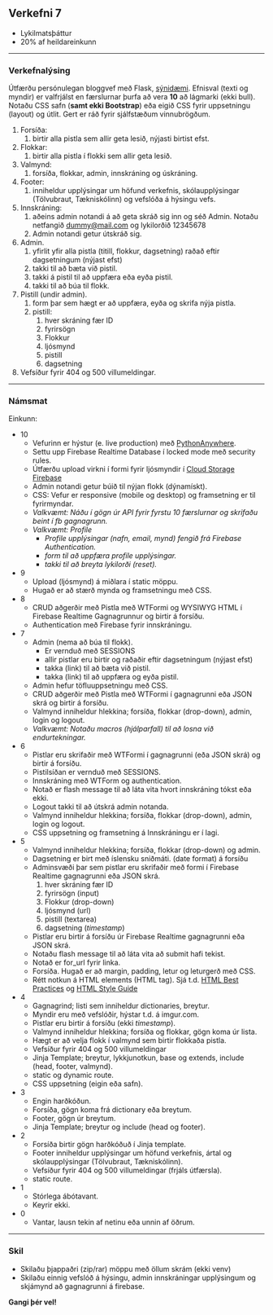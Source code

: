 ## Verkefni 7 

- Lykilmatsþáttur
- 20% af heildareinkunn 

---

### Verkefnalýsing

Útfærðu persónulegan bloggvef með Flask, [sýnidæmi](https://blog-admin-ui.netlify.app/). Efnisval (texti og myndir) er valfrjálst en færslurnar þurfa að vera **10** að lágmarki (ekki bull). Notaðu CSS safn (**samt ekki Bootstrap**) eða eigið CSS fyrir uppsetningu (layout) og útlit. Gert er ráð fyrir sjálfstæðum vinnubrögðum.

1. Forsíða: 
    1. birtir alla pistla sem allir geta lesið, nýjasti birtist efst. 
1. Flokkar:
    1. birtir alla pistla í flokki sem allir geta lesið. 
1. Valmynd: 
    1. forsíða, flokkar, admin, innskráning og úskráning.
1. Footer:
    1. inniheldur upplýsingar um höfund verkefnis, skólaupplýsingar (Tölvubraut, Tækniskólinn) og vefslóða á hýsingu vefs.
1. Innskráning:
    1. aðeins admin notandi á að geta skráð sig inn og séð Admin. Notaðu netfangið dummy@mail.com og lykilorðið 12345678
    1. Admin notandi getur útskráð sig.
1. Admin. 
    1. yfirlit yfir alla pistla (titill, flokkur, dagsetning) raðað eftir dagsetningum (nýjast efst)
    1. takki til að bæta við pistil.
    1. takki á pistil til að uppfæra eða eyða pistil.
    1. takki til að búa til flokk.
1. Pistill (undir admin).
    1. form þar sem hægt er að uppfæra, eyða og skrifa nýja pistla. 
    1. pistill: 
        1. hver skráning fær ID 
        1. fyrirsögn 
        1. Flokkur 
        1. ljósmynd 
        1. pistill 
        1. dagsetning 
1. Vefsíður fyrir 404 og 500 villumeldingar.

---

### Námsmat 

Einkunn:

- 10 
   - Vefurinn er hýstur (e. live production) með [PythonAnywhere](https://www.pythonanywhere.com/).
   - Settu upp Firebase Realtime Database í locked mode með security rules.    
   - Útfærðu upload virkni í formi fyrir ljósmyndir í [Cloud Storage Firebase](https://firebase.google.com/docs/storage?authuser=0)
   - Admin notandi getur búið til nýjan flokk (dýnamískt).
   - CSS: Vefur er responsive (mobile og desktop) og framsetning er til fyrirmyndar.
   - _Valkvæmt: Náðu í gögn úr API fyrir fyrstu 10 færslurnar og skrifaðu beint í fb gagnagrunn._
   - _Valkvæmt: Profile_ 
        - _Profile upplýsingar (nafn, email, mynd) fengið frá Firebase Authentication._
        - _form til að uppfæra profile upplýsingar._
        - _takki til að breyta lykilorði (reset)._
- 9 
   - Upload (ljósmynd) á miðlara í static möppu.
   - Hugað er að stærð mynda og framsetningu með CSS.
- 8  
   - CRUD aðgerðir með Pistla með WTFormi og WYSIWYG HTML í Firebase Realtime Gagnagrunnur og birtir á forsíðu.
   <!-- Pistill: Hægt er að velja úr nokkrum tilbúnum myndum, mynd með pistil sem er hýst á miðlara (static mappa). -->
   - Authentication með Firebase fyrir innskráningu.
   <!-- - hak til að birta ekki pistil_  -->
- 7 
    - Admin (nema að búa til flokk). 
        - Er vernduð með SESSIONS
        - allir pistlar eru birtir og raðaðir eftir dagsetningum (nýjast efst)
        - takka (link) til að bæta við pistil.
        - takka (link) til að uppfæra og eyða pistil.
   - Admin hefur töfluuppsetningu með CSS.
   - CRUD aðgerðir með Pistla með WTFormi í gagnagrunni eða JSON skrá og birtir á forsíðu. 
   - Valmynd inniheldur hlekkina; forsíða, flokkar (drop-down), admin, login og logout.
   - _Valkvæmt: Notaðu macros (hjálparfall) til að losna við endurtekningar._
- 6
   - Pistlar eru skrifaðir með WTFormi í gagnagrunni (eða JSON skrá) og birtir á forsíðu. 
   - Pistilsíðan er vernduð með SESSIONS.
   - Innskráning með WTForm og authentication.
   - Notað er flash message til að láta vita hvort innskráning tókst eða ekki.
   - Logout takki til að útskrá admin notanda. 
   - Valmynd inniheldur hlekkina; forsíða, flokkar (drop-down), admin, login og logout.
   - CSS uppsetning og framsetning á Innskráningu er í lagi.
- 5  
   - Valmynd inniheldur hlekkina; forsíða, flokkar (drop-down) og admin.
   - Dagsetning er birt með íslensku sniðmáti. (date format) á forsíðu
   - Adminsvæði þar sem pistlar eru skrifaðir með formi í Firebase Realtime gagnagrunni eða JSON skrá.
        1. hver skráning fær ID 
        1. fyrirsögn (input)
        1. Flokkur  (drop-down)
        1. ljósmynd (url)
        1. pistill (textarea)
        1. dagsetning (_timestamp_)
   - Pistlar eru birtir á forsíðu úr Firebase Realtime gagnagrunni eða JSON skrá. 
   - Notaðu flash message til að láta vita að submit hafi tekist.   
   - Notað er for_url fyrir linka.
   - Forsíða. Hugað er að margin, padding, letur og leturgerð með CSS.
   - Rétt notkun á HTML elements (HTML tag). Sjá t.d. [HTML Best Practices](https://www.freecodecamp.org/news/html-best-practices/) og [HTML Style Guide](https://www.w3schools.com/html/html5_syntax.asp)
- 4  
   - Gagnagrind; listi sem inniheldur dictionaries, breytur.
   - Myndir eru með vefslóðir, hýstar t.d. á imgur.com.
   - Pistlar eru birtir á forsíðu (ekki _timestamp_). 
   - Valmynd inniheldur hlekkina; forsíða og flokkar, gögn koma úr lista.
   - Hægt er að velja flokk í valmynd sem birtir flokkaða pistla.
   - Vefsíður fyrir 404 og 500 villumeldingar
   - Jinja Template; breytur, lykkjunotkun, base og extends, include (head, footer, valmynd).
   - static og dynamic route.
   - CSS uppsetning (eigin eða safn).
- 3 
   - Engin harðkóðun.
   - Forsíða, gögn koma frá dictionary eða breytum.
   - Footer, gögn úr breytum.
   - Jinja Template; breytur og include (head og footer).
- 2 
   - Forsíða birtir gögn harðkóðuð í Jinja template.  
   - Footer inniheldur upplýsingar um höfund verkefnis, ártal og skólaupplýsingar (Tölvubraut, Tækniskólinn).
   - Vefsíður fyrir 404 og 500 villumeldingar (frjáls útfærsla).
   - static route.
- 1 
   - Stórlega ábótavant.
   - Keyrir ekki.
- 0 
   - Vantar, lausn tekin af netinu eða unnin af öðrum.

---

### Skil

- Skilaðu þjappaðri (zip/rar) möppu með öllum skrám (ekki venv) 
- Skilaðu einnig vefslóð á hýsingu, admin innskráningar upplýsingum og skjámynd að gagnagrunni á firebase. 

**Gangi þér vel!**
